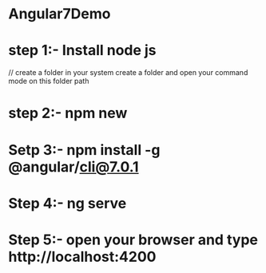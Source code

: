 # Angular7Demo
# step 1:- Install node js
// create a folder in your system
create a folder and open your command mode on this folder path
# step 2:- npm new <your project folder name>
# Setp 3:- npm install -g @angular/cli@7.0.1
# Step 4:- ng serve
# Step 5:- open your browser and type http://localhost:4200
